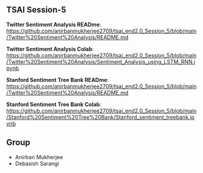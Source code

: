 ## TSAI Session-5



**Twitter Sentiment Analysis READme**: https://github.com/anirbanmukherjee2709/tsai_end2.0_Session_5/blob/main/Twitter%20Sentiment%20Analysis/README.md

**Twitter Sentiment Analysis Colab**: https://github.com/anirbanmukherjee2709/tsai_end2.0_Session_5/blob/main/Twitter%20Sentiment%20Analysis/Sentiment_Analysis_using_LSTM_RNN.ipynb





**Stanford Sentiment Tree Bank READme**: https://github.com/anirbanmukherjee2709/tsai_end2.0_Session_5/blob/main/Twitter%20Sentiment%20Analysis/README.md

**Stanford Sentiment Tree Bank Colab**: https://github.com/anirbanmukherjee2709/tsai_end2.0_Session_5/blob/main/Stanford%20Sentiment%20Tree%20Bank/Stanford_sentiment_treebank.ipynb




## Group

- Anirban Mukherjee
- Debasish Sarangi

